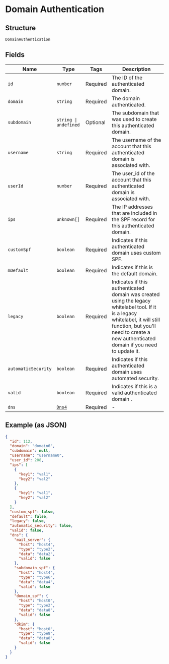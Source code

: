 
# Domain Authentication

## Structure

`DomainAuthentication`

## Fields

| Name | Type | Tags | Description |
|  --- | --- | --- | --- |
| `id` | `number` | Required | The ID of the authenticated domain. |
| `domain` | `string` | Required | The domain authenticated. |
| `subdomain` | `string \| undefined` | Optional | The subdomain that was used to create this authenticated domain. |
| `username` | `string` | Required | The username of the account that this authenticated domain is associated with. |
| `userId` | `number` | Required | The user_id of the account that this authenticated domain is associated with. |
| `ips` | `unknown[]` | Required | The IP addresses that are included in the SPF record for this authenticated domain. |
| `customSpf` | `boolean` | Required | Indicates if this authenticated domain uses custom SPF. |
| `mDefault` | `boolean` | Required | Indicates if this is the default domain. |
| `legacy` | `boolean` | Required | Indicates if this authenticated domain was created using the legacy whitelabel tool. If it is a legacy whitelabel, it will still function, but you'll need to create a new authenticated domain if you need to update it. |
| `automaticSecurity` | `boolean` | Required | Indicates if this authenticated domain uses automated security. |
| `valid` | `boolean` | Required | Indicates if this is a valid authenticated domain . |
| `dns` | [`Dns4`](../../doc/models/dns-4.md) | Required | - |

## Example (as JSON)

```json
{
  "id": 112,
  "domain": "domain6",
  "subdomain": null,
  "username": "username0",
  "user_id": 208,
  "ips": [
    {
      "key1": "val1",
      "key2": "val2"
    },
    {
      "key1": "val1",
      "key2": "val2"
    }
  ],
  "custom_spf": false,
  "default": false,
  "legacy": false,
  "automatic_security": false,
  "valid": false,
  "dns": {
    "mail_server": {
      "host": "host4",
      "type": "type2",
      "data": "data2",
      "valid": false
    },
    "subdomain_spf": {
      "host": "host4",
      "type": "type6",
      "data": "data4",
      "valid": false
    },
    "domain_spf": {
      "host": "host0",
      "type": "type2",
      "data": "data8",
      "valid": false
    },
    "dkim": {
      "host": "host0",
      "type": "type8",
      "data": "data8",
      "valid": false
    }
  }
}
```


